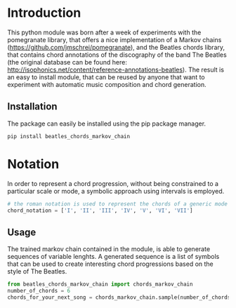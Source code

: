 # Introduction
This python module was born after a week of experiments with the pomegranate library, that offers a nice implementation of a Markov chains (https://github.com/jmschrei/pomegranate), and the Beatles chords library, that contains chord annotations of the discography of the band The Beatles (the original database can be found here: http://isophonics.net/content/reference-annotations-beatles). The result is an easy to install module, that can be reused by anyone that want to experiment with automatic music composition and chord generation.

## Installation
The package can easily be installed using the pip package manager.
```shell
pip install beatles_chords_markov_chain
```

# Notation
In order to represent a chord progression, without being constrained to a particular scale or mode, a symbolic approach using intervals is employed.

```python
# the roman notation is used to represent the chords of a generic mode
chord_notation = ['I', 'II', 'III', 'IV', 'V', 'VI', 'VII']
```

## Usage

The trained markov chain contained in the module, is able to generate sequences of variable lenghts. A generated sequence is a list of symbols that can be used to create interesting chord progressions based on the style of The Beatles.

```python
from beatles_chords_markov_chain import chords_markov_chain
number_of_chords = 6
chords_for_your_next_song = chords_markov_chain.sample(number_of_chords)
```
